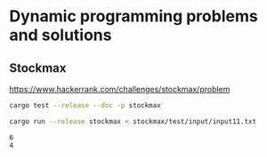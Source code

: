 # Dynamic programming problems and solutions

## Stockmax

https://www.hackerrank.com/challenges/stockmax/problem

```bash
cargo test --release --doc -p stockmax
```

```bash
cargo run --release stockmax < stockmax/test/input/input11.txt
```

```text
6
4
```
